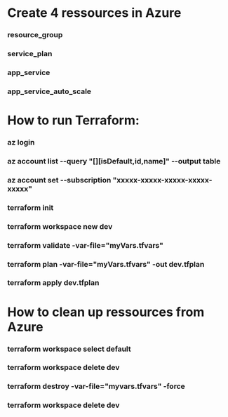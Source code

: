 # Create 4 ressources in Azure
### resource_group
### service_plan
### app_service
### app_service_auto_scale

# How to run Terraform:
### az login
### az account list --query "[][isDefault,id,name]" --output table
### az account set --subscription "xxxxx-xxxxx-xxxxx-xxxxx-xxxxx"
### terraform init
### terraform workspace new dev
### terraform validate -var-file="myVars.tfvars"
### terraform plan -var-file="myVars.tfvars" -out dev.tfplan
### terraform apply dev.tfplan

# How to clean up ressources from Azure
### terraform workspace select default
### terraform workspace delete dev
### terraform destroy -var-file="myvars.tfvars" -force
### terraform workspace delete dev
